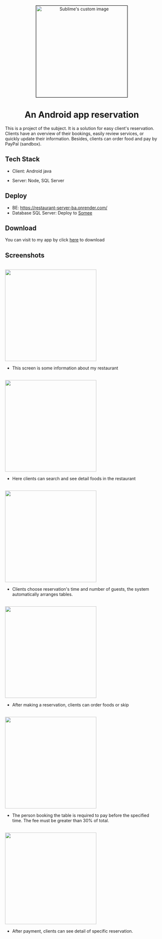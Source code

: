 <p align="center">
  <img width="300" style="border: 1px solid black" src="https://res.cloudinary.com/dnstykqpa/image/upload/v1701602951/crvargn0kmps7cirrr9e.jpg" alt="Sublime's custom image"/>
</p>
<h1 align="center">An Android app reservation</h1>
This is a project of the subject. It is a solution for easy client's reservation. Clients have an overview of their bookings, easily review services, or quickly update their information. Besides, clients can order food and pay by PayPal (sandbox).

## Tech Stack

- Client: Android java

- Server: Node, SQL Server

## Deploy
- BE: https://restaurant-server-ba.onrender.com/
- Database SQL Server: Deploy to  <a href="https://somee.com">Somee</a>

## Download

<p>You can visit to my app by click <a href="https://www.w3schools.com">here</a> to download</p>

## Screenshots

<br><img src="https://res.cloudinary.com/dnstykqpa/image/upload/v1701699230/restaurant/iwz4tb5glkrr591dafjp.jpg" width="300">
- This screen is some information about my restaurant 

<br><img src="https://res.cloudinary.com/dnstykqpa/image/upload/v1701699230/restaurant/mnlyexnqwguawur73ihw.jpg" width="300">
- Here clients can search and see detail foods in the restaurant<br>

<br><img src="https://res.cloudinary.com/dnstykqpa/image/upload/v1701699228/restaurant/ttlv2migf1iapw4iesgn.jpg" width="300">
- Clients choose reservation's time and number of guests, the system automatically arranges tables.<br>

<br><img src="https://res.cloudinary.com/dnstykqpa/image/upload/v1701699227/restaurant/b7whui9wuco2wbclysn4.jpg" width="300">
- After making a reservation, clients can order foods or skip<br>

<br><img src="https://res.cloudinary.com/dnstykqpa/image/upload/v1701705475/restaurant/cgljyjsqcllunuy0gshc.jpg" width="300">
- The person booking the table is required to pay before the specified time. The fee must be greater than 30% of total.<br>

<br><img src="https://res.cloudinary.com/dnstykqpa/image/upload/v1701708881/restaurant/i84snlnfhftdjhavrljr.png" width="300">
- After payment, clients can see detail of specific reservation.<br>

